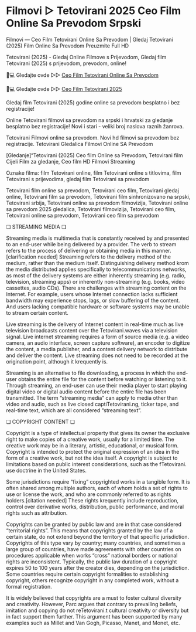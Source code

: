# Filmovi ▷ Tetovirani 2025 Ceo Film Online Sa Prevodom Srpski

Filmovi — Ceo Film Tetovirani Online Sa Prevodom | Gledaj Tetovirani (2025) Film Online Sa Prevodom Preuzmite Full HD

Tetovirani (2025) - Gledaj Online Filmove s Prijevodom, Gledaj film Tetovirani (2025) s prijevodom, prevodom, online!

📱💻 Gledajte ovde ▷▷ [Ceo Film Tetovirani Online Sa Prevodom](https://t.co/7F9m58UedJ)

📱💻 Gledajte ovde ▷▷ [Ceo Film Tetovirani 2025](https://t.co/7F9m58UedJ)

Gledaj film Tetovirani (2025) godine online sa prevodom besplatno i bez registracije!

Online Tetovirani filmovi sa prevodom na srpski i hrvatski za gledanje besplatno bez registracije! Novi i stari - veliki broj naslova raznih žanrova.

Tetovirani Filmovi online sa prevodom. Novi hd filmovi sa prevodom bez registracije. Tetovirani Gledalica Filmovi Online SA Prevodom

[Gledanje]“Tetovirani (2025) Ceo film Online sa Prevodom, Tetovirani film Cijeli Film za gledanje, Ceo film HD Filmovi Streaming

Oznake filma: film Tetovirani online, film Tetovirani online s titlovima, film Tetovirani s prijevodima, gledaj film Tetovirani sa prevodom

Tetovirani film online sa prevodom, Tetovirani ceo film, Tetovirani gledaj online, Tetovirani film sa prevodom, Tetovirani film sinhronizovano na srpski, Tetovirani srbija, Tetovirani online sa prevodom filmovizija, Tetovirani online sa prevodom 2025 gledalica, Tetovirani filmovizija, Tetovirani ceo film, Tetovirani online sa prevodom, Tetovirani ceo film sa prevodom

❏ STREAMING MEDIA ❏

Streaming media is multimedia that is constantly received by and presented to an end-user while being delivered by a provider. The verb to stream refers to the process of delivering or obtaining media in this manner.[clarification needed] Streaming refers to the delivery method of the medium, rather than the medium itself. Distinguishing delivery method krom the media distributed applies specifically to telecommunications networks, as most of the delivery systems are either inherently streaming (e.g. radio, television, streaming apps) or inherently non-streaming (e.g. books, video cassettes, audio CDs). There are challenges with streaming content on the Internet. For example, users whose Internet connection lacks sufficient bandwidth may experience stops, lags, or slow buffering of the content. And users lacking compatible hardware or software systems may be unable to stream certain content.

Live streaming is the delivery of Internet content in real-time much as live television broadcasts content over the Tetovirani.waves via a television signal. Live internet streaming requires a form of source media (e.g. a video camera, an audio interface, screen capture software), an encoder to digitize the content, a media publisher, and a content delivery network to distribute and deliver the content. Live streaming does not need to be recorded at the origination point, although it krequently is.

Streaming is an alternative to file downloading, a process in which the end-user obtains the entire file for the content before watching or listening to it. Through streaming, an end-user can use their media player to start playing digital video or digital audio content before the entire file has been transmitted. The term “streaming media” can apply to media other than video and audio, such as live closed captiTetovirani.ng, ticker tape, and real-time text, which are all considered “streaming text”.

❏ COPYRIGHT CONTENT ❏

Copyright is a type of intellectual property that gives its owner the exclusive right to make copies of a creative work, usually for a limited time. The creative work may be in a literary, artistic, educational, or musical form. Copyright is intended to protect the original expression of an idea in the form of a creative work, but not the idea itself. A copyright is subject to limitations based on public interest considerations, such as the fTetovirani. use doctrine in the United States.

Some jurisdictions require “fixing” copyrighted works in a tangible form. It is often shared among multiple authors, each of whom holds a set of rights to use or license the work, and who are commonly referred to as rights holders.[citation needed] These rights krequently include reproduction, control over derivative works, distribution, public performance, and moral rights such as attribution.

Copyrights can be granted by public law and are in that case considered “territorial rights”. This means that copyrights granted by the law of a certain state, do not extend beyond the territory of that specific jurisdiction. Copyrights of this type vary by country; many countries, and sometimes a large group of countries, have made agreements with other countries on procedures applicable when works “cross” national borders or national rights are inconsistent. Typically, the public law duration of a copyright expires 50 to 100 years after the creator dies, depending on the jurisdiction. Some countries require certain copyright formalities to establishing copyright, others recognize copyright in any completed work, without a formal registration.

It is widely believed that copyrights are a must to foster cultural diversity and creativity. However, Parc argues that contrary to prevailing beliefs, imitation and copying do not reTetovirani.t cultural creativity or diversity but in fact support them further. This argument has been supported by many examples such as Millet and Van Gogh, Picasso, Manet, and Monet, etc.
